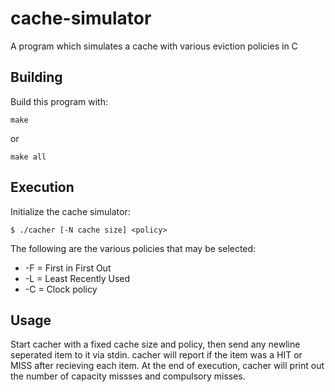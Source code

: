 # cache-simulator
A program which simulates a cache with various eviction policies in C

## Building

Build this program with:
```
make
```
or
```
make all
```

## Execution

Initialize the cache simulator:
```
$ ./cacher [-N cache size] <policy>
```

The following are the various policies that may be selected:
- -F = First in First Out
- -L = Least Recently Used
- -C = Clock policy


## Usage

Start cacher with a fixed cache size and policy, then send any newline seperated item to it via stdin. cacher will report if the item was a HIT or MISS after recieving each item. At the end of execution, cacher will print out the number of capacity missses and compulsory misses.
